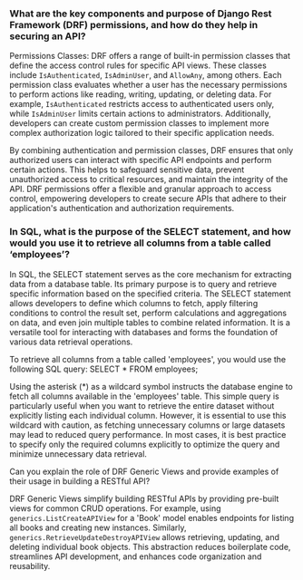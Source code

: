 ### What are the key components and purpose of Django Rest Framework (DRF) permissions, and how do they help in securing an API?

Permissions Classes: DRF offers a range of built-in permission classes that define the access control rules for specific API views. These classes include `IsAuthenticated`, `IsAdminUser`, and `AllowAny`, among others. Each permission class evaluates whether a user has the necessary permissions to perform actions like reading, writing, updating, or deleting data. For example, `IsAuthenticated` restricts access to authenticated users only, while `IsAdminUser` limits certain actions to administrators. Additionally, developers can create custom permission classes to implement more complex authorization logic tailored to their specific application needs.

By combining authentication and permission classes, DRF ensures that only authorized users can interact with specific API endpoints and perform certain actions. This helps to safeguard sensitive data, prevent unauthorized access to critical resources, and maintain the integrity of the API. DRF permissions offer a flexible and granular approach to access control, empowering developers to create secure APIs that adhere to their application's authentication and authorization requirements.

### In SQL, what is the purpose of the SELECT statement, and how would you use it to retrieve all columns from a table called ‘employees’?
In SQL, the SELECT statement serves as the core mechanism for extracting data from a database table. Its primary purpose is to query and retrieve specific information based on the specified criteria. The SELECT statement allows developers to define which columns to fetch, apply filtering conditions to control the result set, perform calculations and aggregations on data, and even join multiple tables to combine related information. It is a versatile tool for interacting with databases and forms the foundation of various data retrieval operations.

To retrieve all columns from a table called 'employees', you would use the following SQL query:
SELECT * FROM employees;

Using the asterisk (*) as a wildcard symbol instructs the database engine to fetch all columns available in the 'employees' table. This simple query is particularly useful when you want to retrieve the entire dataset without explicitly listing each individual column. However, it is essential to use this wildcard with caution, as fetching unnecessary columns or large datasets may lead to reduced query performance. In most cases, it is best practice to specify only the required columns explicitly to optimize the query and minimize unnecessary data retrieval.


Can you explain the role of DRF Generic Views and provide examples of their usage in building a RESTful API?

DRF Generic Views simplify building RESTful APIs by providing pre-built views for common CRUD operations. For example, using `generics.ListCreateAPIView` for a 'Book' model enables endpoints for listing all books and creating new instances. Similarly, `generics.RetrieveUpdateDestroyAPIView` allows retrieving, updating, and deleting individual book objects. This abstraction reduces boilerplate code, streamlines API development, and enhances code organization and reusability.
